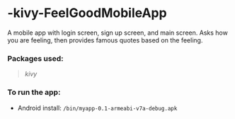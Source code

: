# -kivy-FeelGoodMobileApp

A mobile app with login screen, sign up screen, and main screen. Asks how you are feeling, then provides famous quotes based on the feeling.

### Packages used:
> *kivy*

### To run the app: 
* Android install: `/bin/myapp-0.1-armeabi-v7a-debug.apk`
